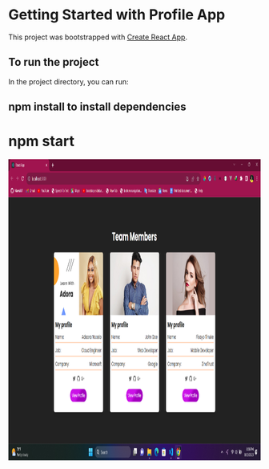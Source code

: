 # Getting Started with Profile App

This project was bootstrapped with [Create React App](https://github.com/facebook/create-react-app).

## To run the project

In the project directory, you can run:

## npm install to install dependencies
# npm start

<img src = "screenshots/profile-app.png" height="600">
